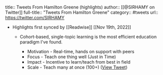 title:: Tweets From Hamilton Greene (highlights)
author:: [[@SIRHAMY on Twitter]]
full-title:: "Tweets From Hamilton Greene"
category:: #tweets
url:: https://twitter.com/SIRHAMY

- Highlights first synced by [[Readwise]] [[Nov 19th, 2022]]
	- Cohort-based, single-topic learning is the most efficient education paradigm I've found.
	  
	  * Motivation - Real-time, hands on support with peers
	  * Focus - Teach one thing well (Just in Time)
	  * Impact - Incentive to learn/teach from best in field
	  * Scale - Teach many at once (100+) ([View Tweet](https://twitter.com/SIRHAMY/status/1570101071078625280))